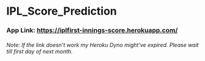 # IPL_Score_Prediction

### App Link: https://iplfirst-innings-score.herokuapp.com/

###### Note: If the link doesn't work my Heroku Dyno might've expired. Please wait till first day of next month.

